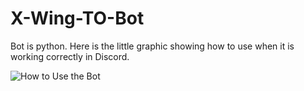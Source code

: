 # X-Wing-TO-Bot

Bot is python. Here is the little graphic showing how to use when it is working correctly in Discord.

![How to Use the Bot](https://i.imgur.com/Xjz7SYb.png)
